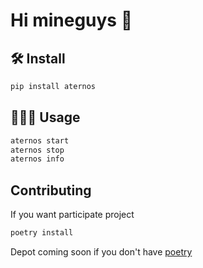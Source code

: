 # Hi mineguys  👋


## 🛠️ Install     
```bash
pip install aternos
```

## 🧑🏻‍💻 Usage
```js
aternos start
aternos stop
aternos info
```

## Contributing

If you want participate project
```bash
poetry install
```

Depot coming soon
if you don't have [poetry](https://python-poetry.org/docs/#installation)
        
